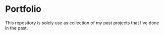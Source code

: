 # Portfolio

This repository is solely use as collection of my past projects that I've done in the past.
